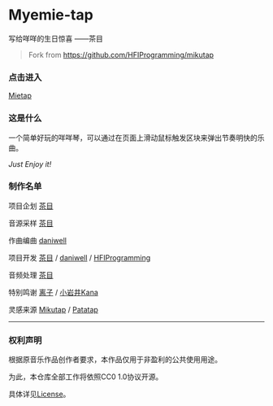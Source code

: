 # Myemie-tap

写给咩咩的生日惊喜  ——茶目

> Fork from https://github.com/HFIProgramming/mikutap

### 点击进入

[Mietap](mietap.cyame.club)
### 这是什么

一个简单好玩的咩咩琴，可以通过在页面上滑动鼠标触发区块来弹出节奏明快的乐曲。

*Just Enjoy it!*

### 制作名单

项目企划 [茶目](https://space.bilibili.com/2265912)

音源采样 [茶目](https://space.bilibili.com/2265912)

作曲编曲 [daniwell](https://twitter.com/daniwell_aidn)

项目开发 [茶目](https://space.bilibili.com/2265912) / [daniwell](https://twitter.com/daniwell_aidn) / [HFIProgramming](https://github.com/HFIProgramming)

音频处理 [茶目](https://space.bilibili.com/2265912)

特别鸣谢 [离子](https://space.bilibili.com/7564991) / [小岩井Kana](https://space.bilibili.com/549256426)

灵感来源 [Mikutap](https://aidn.jp/mikutap/) / [Patatap](http://patatap.com/)


---
### 权利声明

根据原音乐作品创作者要求，本作品仅用于非盈利的公共使用用途。

为此，本仓库全部工作将依照CC0 1.0协议开源。

具体详见[License](https://github.com/Cyame/myemie-tap/blob/main/LICENSE)。